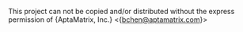 This project can not be copied and/or distributed without the express permission of {AptaMatrix, Inc.} <{bchen@aptamatrix.com}>

